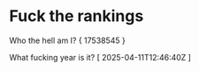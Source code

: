 # Fuck the rankings

Who the hell am I?
{ 17538545 }

What fucking year is it?
[ 2025-04-11T12:46:40Z ]
